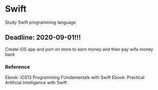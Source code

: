 # Swift
Study Swift programming language

## Deadline: 2020-09-01!!!
Create iOS app and port on store to earn money and then pay wife money back

### Reference
Ebook: iOS13 Programming FUndamentals with Swift
Ebook: Practical Artificial Intelligence with Swift



    

  
  
